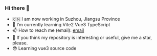 ### Hi there 👋


- 🇨🇳 I am now working in Suzhou, Jiangsu Province
- 🌱 I’m currently learning Vite2 Vue3 TypeScript
- 📫 How to reach me (email): [email](guoshuangyang0@163.com)
- 🤩 If you think my repository is interesting or useful, give me a star, please.
- 😳 Learning vue3 source code

<!--
**guoshuangyang/guoshuangyang** is a ✨ _special_ ✨ repository because its `README.md` (this file) appears on your GitHub profile.
-->
